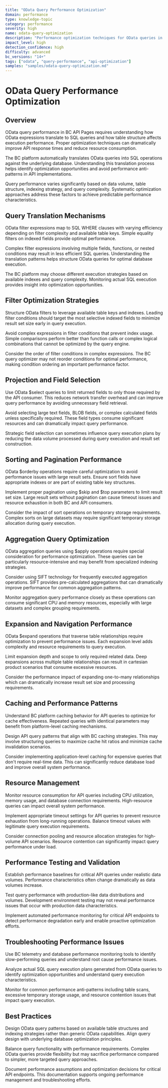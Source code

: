 ```yaml
---
title: "OData Query Performance Optimization"
domain: performance
type: knowledge-topic
category: performance
severity: high
name: odata-query-optimization
description: "Performance optimization techniques for OData queries in Business Central APIs"
impact_level: high
detection_confidence: high
difficulty: advanced
bc_versions: "14+"
tags: ["odata", "query-performance", "api-optimization"]
samples: "samples/odata-query-optimization.md"
---
```


# OData Query Performance Optimization

## Overview

OData query performance in BC API Pages requires understanding how OData expressions translate to SQL queries and how table structure affects execution performance. Proper optimization techniques can dramatically improve API response times and reduce resource consumption.

The BC platform automatically translates OData queries into SQL operations against the underlying database. Understanding this translation process helps identify optimization opportunities and avoid performance anti-patterns in API implementations.

Query performance varies significantly based on data volume, table structure, indexing strategy, and query complexity. Systematic optimization approaches address these factors to achieve predictable performance characteristics.

## Query Translation Mechanisms

OData filter expressions map to SQL WHERE clauses with varying efficiency depending on filter complexity and available table keys. Simple equality filters on indexed fields provide optimal performance.

Complex filter expressions involving multiple fields, functions, or nested conditions may result in less efficient SQL queries. Understanding the translation patterns helps structure OData queries for optimal database execution.

The BC platform may choose different execution strategies based on available indexes and query complexity. Monitoring actual SQL execution provides insight into optimization opportunities.

## Filter Optimization Strategies

Structure OData filters to leverage available table keys and indexes. Leading filter conditions should target the most selective indexed fields to minimize result set size early in query execution.

Avoid complex expressions in filter conditions that prevent index usage. Simple comparisons perform better than function calls or complex logical combinations that cannot be optimized by the query engine.

Consider the order of filter conditions in complex expressions. The BC query optimizer may not reorder conditions for optimal performance, making condition ordering an important performance factor.

## Projection and Field Selection

Use OData $select queries to limit returned fields to only those required by the API consumer. This reduces network transfer overhead and can improve query performance by avoiding unnecessary field retrieval.

Avoid selecting large text fields, BLOB fields, or complex calculated fields unless specifically required. These field types consume significant resources and can dramatically impact query performance.

Strategic field selection can sometimes influence query execution plans by reducing the data volume processed during query execution and result set construction.

## Sorting and Pagination Performance

OData $orderby operations require careful optimization to avoid performance issues with large result sets. Ensure sort fields have appropriate indexes or are part of existing table key structures.

Implement proper pagination using $skip and $top parameters to limit result set size. Large result sets without pagination can cause timeout issues and resource exhaustion in both BC and API consumers.

Consider the impact of sort operations on temporary storage requirements. Complex sorts on large datasets may require significant temporary storage allocation during query execution.

## Aggregation Query Optimization

OData aggregation queries using $apply operations require special consideration for performance optimization. These queries can be particularly resource-intensive and may benefit from specialized indexing strategies.

Consider using SIFT technology for frequently executed aggregation operations. SIFT provides pre-calculated aggregations that can dramatically improve performance for common aggregation patterns.

Monitor aggregation query performance closely as these operations can consume significant CPU and memory resources, especially with large datasets and complex grouping requirements.

## Expansion and Navigation Performance

OData $expand operations that traverse table relationships require optimization to prevent performance issues. Each expansion level adds complexity and resource requirements to query execution.

Limit expansion depth and scope to only required related data. Deep expansions across multiple table relationships can result in cartesian product scenarios that consume excessive resources.

Consider the performance impact of expanding one-to-many relationships which can dramatically increase result set size and processing requirements.

## Caching and Performance Patterns

Understand BC platform caching behavior for API queries to optimize for cache effectiveness. Repeated queries with identical parameters may benefit from platform-level caching mechanisms.

Design API query patterns that align with BC caching strategies. This may involve structuring queries to maximize cache hit ratios and minimize cache invalidation scenarios.

Consider implementing application-level caching for expensive queries that don't require real-time data. This can significantly reduce database load and improve overall system performance.

## Resource Management

Monitor resource consumption for API queries including CPU utilization, memory usage, and database connection requirements. High-resource queries can impact overall system performance.

Implement appropriate timeout settings for API queries to prevent resource exhaustion from long-running operations. Balance timeout values with legitimate query execution requirements.

Consider connection pooling and resource allocation strategies for high-volume API scenarios. Resource contention can significantly impact query performance under load.

## Performance Testing and Validation

Establish performance baselines for critical API queries under realistic data volumes. Performance characteristics often change dramatically as data volumes increase.

Test query performance with production-like data distributions and volumes. Development environment testing may not reveal performance issues that occur with production data characteristics.

Implement automated performance monitoring for critical API endpoints to detect performance degradation early and enable proactive optimization efforts.

## Troubleshooting Performance Issues

Use BC telemetry and database performance monitoring tools to identify slow-performing queries and understand root cause performance issues.

Analyze actual SQL query execution plans generated from OData queries to identify optimization opportunities and understand query execution characteristics.

Monitor for common performance anti-patterns including table scans, excessive temporary storage usage, and resource contention issues that impact query execution.

## Best Practices

Design OData query patterns based on available table structures and indexing strategies rather than generic OData capabilities. Align query design with underlying database optimization principles.

Balance query functionality with performance requirements. Complex OData queries provide flexibility but may sacrifice performance compared to simpler, more targeted query approaches.

Document performance assumptions and optimization decisions for critical API endpoints. This documentation supports ongoing performance management and troubleshooting efforts.